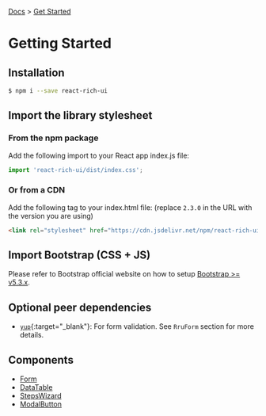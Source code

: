 [Docs](/docs) > [Get Started](/docs)

# Getting Started

## Installation

```bash
$ npm i --save react-rich-ui
```

## Import the library stylesheet

### From the npm package

Add the following import to your React app index.js file:

```js
import 'react-rich-ui/dist/index.css';
```

### Or from a CDN

Add the following tag to your index.html file: (replace `2.3.0` in the URL with the version you are using)

```html
<link rel="stylesheet" href="https://cdn.jsdelivr.net/npm/react-rich-ui@2.3.0/dist/index.css" />
```

## Import Bootstrap (CSS + JS)

Please refer to Bootstrap official website on how to setup [Bootstrap >= v5.3.x](https://getbootstrap.com/docs/5.3/getting-started/introduction/).

## Optional peer dependencies

- [`yup`](https://www.npmjs.com/package/yup){:target="\_blank"}: For form validation. See `RruForm` section for more details.

## Components

- [Form](/docs/components/RruForm)
- [DataTable](/docs/components/RruDataTable)
- [StepsWizard](/docs/components/RruStepsWizard)
- [ModalButton](/docs/components/RruModalButton)
